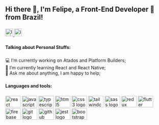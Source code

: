 <h2 align="left">Hi there 👋, I'm Felipe, a Front-End Developer 🚀 from Brazil!</h2>

###
<div align="left">
  <a href="https://www.linkedin.com/in/felipe-carvalho-680b07162/" target="_blank">
    <img src="https://img.shields.io/static/v1?message=LinkedIn&logo=linkedin&label=&color=0077B5&logoColor=white&labelColor=&style=for-the-badge" height="24" alt="linkedin logo"  />
  </a>
  <a href="https://www.instagram.com/felipecarvalho180/" target="_blank">
    <img src="https://img.shields.io/static/v1?message=Instagram&logo=instagram&label=&color=E4405F&logoColor=white&labelColor=&style=for-the-badge" height="24" alt="instagram logo"  />
  </a>
</div>

###
<h4 align="left">Talking about Personal Stuffs:</h4>

###
<p align="left">💻 I’m currently working on Atados and Platform Builders;<br>🌱 I’m currently learning React and React Native;<br>💬 Ask me about anything, I am happy to help;<br></p>

###
<h4 align="left">Languages and tools:</h4>

###
<div align="left">
  <img src="https://cdn.jsdelivr.net/gh/devicons/devicon/icons/react/react-original.svg" height="36" width="48" alt="react logo"  />
  <img src="https://cdn.jsdelivr.net/gh/devicons/devicon/icons/javascript/javascript-original.svg" height="36" width="48" alt="javascript logo"  />
  <img src="https://cdn.jsdelivr.net/gh/devicons/devicon/icons/typescript/typescript-original.svg" height="36" width="48" alt="typescript logo"  />
  <img src="https://cdn.jsdelivr.net/gh/devicons/devicon/icons/html5/html5-original.svg" height="36" width="48" alt="html5 logo"  />
  <img src="https://cdn.jsdelivr.net/gh/devicons/devicon/icons/css3/css3-original.svg" height="36" width="48" alt="css3 logo"  />
  <img src="https://cdn.jsdelivr.net/gh/devicons/devicon/icons/tailwindcss/tailwindcss-original-wordmark.svg" height="36" width="48" alt="tailwindcss logo"  />
  <img src="https://cdn.jsdelivr.net/gh/devicons/devicon/icons/sass/sass-original.svg" height="36" width="48" alt="sass logo"  />
  <img src="https://cdn.jsdelivr.net/gh/devicons/devicon/icons/redux/redux-original.svg" height="36" width="48" alt="redux logo"  />
  <img src="https://cdn.jsdelivr.net/gh/devicons/devicon/icons/flutter/flutter-original.svg" height="36" width="48" alt="flutter logo"  />
  <img src="https://cdn.jsdelivr.net/gh/devicons/devicon/icons/firebase/firebase-plain.svg" height="36" width="48" alt="firebase logo"  />
  <img src="https://cdn.jsdelivr.net/gh/devicons/devicon/icons/git/git-original.svg" height="36" width="48" alt="git logo"  />
  <img src="https://cdn.jsdelivr.net/gh/devicons/devicon/icons/github/github-original.svg" height="36" width="48" alt="github logo"  />
  <img src="https://cdn.jsdelivr.net/gh/devicons/devicon/icons/jest/jest-plain.svg" height="36" width="48" alt="jest logo"  />
  <img src="https://cdn.jsdelivr.net/gh/devicons/devicon/icons/bootstrap/bootstrap-original.svg" height="36" width="48" alt="bootstrap logo"  />
</div>

